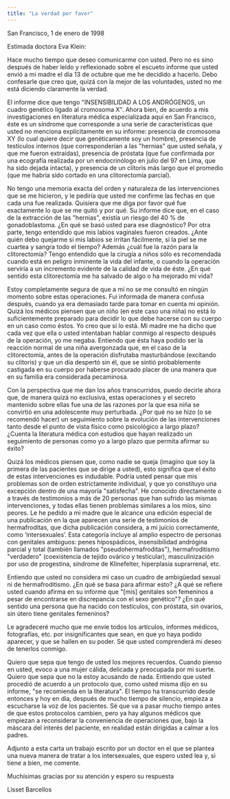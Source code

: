 ```yaml
---
title: "La verdad por favor"
---
```


San Francisco, 1 de enero de 1998  
  
Estimada doctora Eva Klein:  
  
Hace mucho tiempo que deseo comunicarme con usted. Pero no es sino después de haber leído y reflexionado sobre el escueto informe que usted envió a mi madre el día 13 de octubre que me he decidido a hacerlo. Debo confesarle que creo que, quizá con la mejor de las voluntades, usted no me está diciendo claramente la verdad.  
  
El informe dice que tengo "INSENSIBILIDAD A LOS ANDRÓGENOS, un cuadro genético ligado al cromosoma X". Ahora bien, de acuerdo a mis investigaciones en literatura médica especializada aquí en San Francisco, éste es un síndrome que corresponde a una serie de características que usted no menciona explícitamente en su informe: presencia de cromosoma XY (lo cual quiere decir que genéticamente soy un hombre), presencia de testículos internos (que corresponderían a las "hernias" que usted señala, y que me fueron extraídas), presencia de próstata (que fue confirmada por una ecografía realizada por un endocrinólogo en julio del 97 en Lima, que ha sido dejada intacta), y presencia de un clítoris más largo que el promedio (que me habría sido cortado en una clitorectomía parcial).  
  
No tengo una memoria exacta del orden y naturaleza de las intervenciones que se me hicieron, y le pediría que usted me confirme las fechas en que cada una fue realizada. Quisiera que me diga por favor qué fue exactamente lo que se me quitó y por qué. Su informe dice que, en el caso de la extracción de las "hernias", existía un riesgo del 40 % de gonadoblastoma. ¿En qué se basó usted para ese diagnóstico? Por otra parte, tengo entendido que mis labios vaginales fueron creados. ¿Ante quién debo quejarme si mis labios se irritan fácilmente, si la piel se me cuartea y sangra todo el tiempo? Además ¿cuál fue la razón para la clitorectomía? Tengo entendido que la cirugía a niños sólo es recomendada cuando está en peligro inminente la vida del infante, o cuando la operación serviría a un incremento evidente de la calidad de vida de éste. ¿En qué sentido esta clitorectomía me ha salvado de algo o ha mejorado mi vida?  
  
Estoy completamente segura de que a mí no se me consultó en ningún momento sobre estas operaciones. Fui informada de manera confusa después, cuando ya era demasiado tarde para tomar en cuenta mi opinión. Quizá los médicos piensen que un niño (en este caso una niña) no está lo suficientemente preparado para decidir lo que debe hacerse con su cuerpo en un caso como éstos. Yo creo que sí lo está. Mi madre me ha dicho que cada vez que ella o usted intentaban hablar conmigo al respecto después de la operación, yo me negaba. Entiendo que ésta haya podido ser la reacción normal de una niña avergonzada que, en el caso de la clitorectomía, antes de la operación disfrutaba masturbándose (excitando su clítoris) y que un día despertó sin él, que se sintió probablemente castigada en su cuerpo por haberse procurado placer de una manera que en su familia era considerada pecaminosa.  
  
Con la perspectiva que me dan los años transcurridos, puedo decirle ahora que, de manera quizá no exclusiva, estas operaciones y el secreto mantenido sobre ellas fue una de las razones por la que esa niña se convirtió en una adolescente muy perturbada. ¿Por qué no se hizo (o se recomendó hacer) un seguimiento sobre la evolución de las intervenciones tanto desde el punto de vista físico como psicológico a largo plazo? ¿Cuenta la literatura médica con estudios que hayan realizado un seguimiento de personas como yo a largo plazo que permita afirmar su éxito?  
  
Quizá los médicos piensen que, como nadie se queja (imagino que soy la primera de las pacientes que se dirige a usted), esto significa que el éxito de estas intervenciones es indudable. Podría usted pensar que mis problemas son de orden estrictamente individual, y que yo constituyo una excepción dentro de una mayoría "satisfecha". He conocido directamente o a través de testimonios a más de 20 personas que han sufrido las mismas intervenciones, y todas ellas tienen problemas similares a los míos, sino peores. Le he pedido a mi madre que le alcance una edición especial de una publicación en la que aparecen una serie de testimonios de hermafroditas, que dicha publicación considera, a mi juicio correctamente, como ‘intersexuales’. Esta categoría incluye al amplio espectro de personas con genitales ambiguos: penes hipospádicos, insensibilidad andrógina parcial y total (también llamados "pseudohermafroditas"), hermafroditismo "verdadero" (coexistencia de tejido ovárico y testicular), masculinización por uso de progestina, síndrome de Klinefelter, hiperplasia suprarrenal, etc.  
  
Entiendo que usted no considera mi caso un cuadro de ambigüedad sexual ni de hermafroditismo. ¿En qué se basa para afirmar esto? ¿A qué se refiere usted cuando afirma en su informe que "[mis] genitales son femeninos a pesar de encontrarse en discrepancia con el sexo genético"? ¿En qué sentido una persona que ha nacido con testículos, con próstata, sin ovarios, sin útero tiene genitales femeninos?  
  
Le agradeceré mucho que me envíe todos los artículos, informes médicos, fotografías, etc. por insignificantes que sean, en que yo haya podido aparecer, y que se hallen en su poder. Sé que usted comprenderá mi deseo de tenerlos conmigo.  
  
Quiero que sepa que tengo de usted los mejores recuerdos. Cuando pienso en usted, evoco a una mujer cálida, delicada y preocupada por mi suerte. Quiero que sepa que no la estoy acusando de nada. Entiendo que usted procedió de acuerdo a un protocolo que, como usted misma dijo en su informe, "se recomienda en la literatura". El tiempo ha transcurrido desde entonces y hoy en día, después de mucho tiempo de silencio, empieza a escucharse la voz de los pacientes. Sé que va a pasar mucho tiempo antes de que estos protocolos cambien, pero ya hay algunos médicos que empiezan a reconsiderar la conveniencia de operaciones que, bajo la máscara del interés del paciente, en realidad están dirigidas a calmar a los padres.  
  
Adjunto a esta carta un trabajo escrito por un doctor en el que se plantea una nueva manera de tratar a los intersexuales, que espero usted lea y, si tiene a bien, me comente.  
  
Muchísimas gracias por su atención y espero su respuesta  
  
Lisset Barcellos